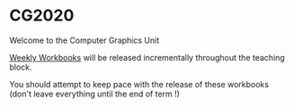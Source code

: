 # CG2020

Welcome to the Computer Graphics Unit

<a href="https://github.com/drslock/CG2020/tree/master/Weekly%20Workbooks">Weekly Workbooks</a> will be released incrementally throughout the teaching block.

You should attempt to keep pace with the release of these workbooks (don't leave everything until the end of term !)

